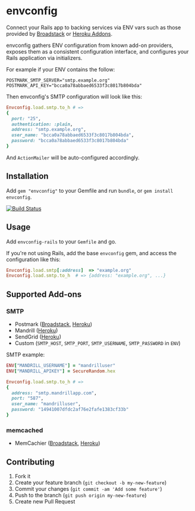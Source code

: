 # envconfig

Connect your Rails app to backing services via ENV vars such as those
provided by [Broadstack][broadstack] or [Heroku Addons][heroku_addons].

envconfig gathers ENV configuration from known add-on providers, exposes them
as a consistent configuration interface, and configures your Rails application
via initializers.

For example if your ENV contains the follow:

```
POSTMARK_SMTP_SERVER="smtp.example.org"
POSTMARK_API_KEY="bcca0a78abbaed6533f3c8017b804bda"
```

Then envconfig's SMTP configuration will look like this:

```ruby
Envconfig.load.smtp.to_h # =>
{
  port: "25",
  authentication: :plain,
  address: "smtp.example.org",
  user_name: "bcca0a78abbaed6533f3c8017b804bda",
  password: "bcca0a78abbaed6533f3c8017b804bda"
}
```

And `ActionMailer` will be auto-configured accordingly.


## Installation

Add `gem "envconfig"` to your Gemfile and run `bundle`,
or `gem install envconfig`.

[![Build Status](https://travis-ci.org/broadstack/envconfig.png?branch=master)](https://travis-ci.org/broadstack/envconfig)

## Usage

Add `envconfig-rails` to your `Gemfile` and go.

If you're not using Rails, add the base `envconfig` gem, and access the
configuration like this:

```ruby
Envconfig.load.smtp[:address]  => "example.org"
Envconfig.load.smtp.to_h  # => {address: "example.org", ...}
```


## Supported Add-ons

### SMTP

* Postmark ([Broadstack](https://broadstack.com/addons/postmark), [Heroku](https://addons.heroku.com/postmark))
* Mandrill ([Heroku](https://addons.heroku.com/mandrill))
* SendGrid ([Heroku](https://addons.heroku.com/sendgrid))
* Custom (`SMTP_HOST`, `SMTP_PORT`, `SMTP_USERNAME`, `SMTP_PASSWORD` in `ENV`)

SMTP example:

```ruby
ENV["MANDRILL_USERNAME"] = "mandrilluser"
ENV["MANDRILL_APIKEY"] = SecureRandom.hex

Envconfig.load.smtp.to_h # =>
{
  address: "smtp.mandrillapp.com",
  port: "587",
  user_name: "mandrilluser",
  password: "14941007dfdc2af76e2fafe1383cf33b"
}
```

### memcached

* MemCachier ([Broadstack](https://broadstack.com/addons/memcachier), [Heroku](https://addons.heroku.com/memcachier))


## Contributing

1. Fork it
2. Create your feature branch (`git checkout -b my-new-feature`)
3. Commit your changes (`git commit -am 'Add some feature'`)
4. Push to the branch (`git push origin my-new-feature`)
5. Create new Pull Request


[backing_services]: http://12factor.net/backing-services
[broadstack]: https://broadstack.com
[heroku_addons]: https://addons.heroku.com/
